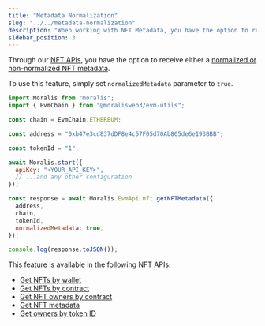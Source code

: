 ```yaml
---
title: "Metadata Normalization"
slug: "../../metadata-normalization"
description: "When working with NFT Metadata, you have the option to receive either a normalized or non-normalized metadata from our NFT APIs."
sidebar_position: 3
--- 
```


Through our [NFT APIs](/web3-data-api/evm/nft-api), you have the option to receive either a [normalized or non-normalized NFT metadata](/web3-data-api/evm/nft-api/nft-metadata/normalized-vs-non-normalized-metadata).

To use this feature, simply set `normalizedMetadata` parameter to `true`.

```javascript
import Moralis from "moralis";
import { EvmChain } from "@moralisweb3/evm-utils";

const chain = EvmChain.ETHEREUM;

const address = "0xb47e3cd837dDF8e4c57F05d70Ab865de6e193BBB";

const tokenId = "1";

await Moralis.start({
  apiKey: "<YOUR_API_KEY>",
  // ...and any other configuration
});

const response = await Moralis.EvmApi.nft.getNFTMetadata({
  address,
  chain,
  tokenId,
  normalizedMetadata: true,
});

console.log(response.toJSON());
```

This feature is available in the following NFT APIs:

- [Get NFTs by wallet](/web3-data-api/evm/reference/get-wallet-nfts)
- [Get NFTs by contract](/web3-data-api/evm/reference/get-contract-nfts)
- [Get NFT owners by contract](/web3-data-api/evm/reference/get-nft-owners)
- [Get NFT metadata](/web3-data-api/evm/reference/get-nft-metadata)
- [Get owners by token ID](/web3-data-api/evm/reference/get-nft-token-id-owners)
